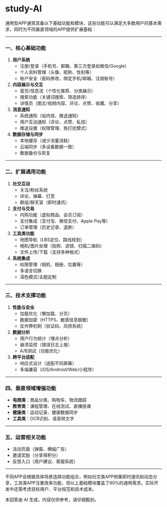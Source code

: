 # study-AI



通用型APP通常具备以下基础功能和模块，这些功能可以满足大多数用户的基本需求，同时为不同垂直领域的APP提供扩展基础：

------

### **一、核心基础功能**

1. **用户系统**
   - 注册/登录（手机号、邮箱、第三方登录如微信/Google）
   - 个人资料管理（头像、昵称、性别等）
   - 账户安全（密码修改、绑定手机/邮箱、注销账号）
2. **内容展示与交互**
   - 首页/信息流（个性化推荐、分类展示）
   - 搜索功能（关键词搜索、筛选排序）
   - 详情页（图文/视频内容、评论、点赞、收藏、分享）
3. **消息通知**
   - 系统通知（站内信、推送通知）
   - 用户互动通知（评论、点赞、私信）
   - 推送设置（权限管理、免打扰模式）
4. **数据存储与同步**
   - 本地缓存（减少流量消耗）
   - 云端同步（多设备数据一致）
   - 数据备份与恢复

------

### **二、扩展通用功能**

1. **社交互动**
   - 关注/粉丝系统
   - 评论、弹幕、打赏
   - 群组/聊天室（即时通讯）
2. **支付与交易**
   - 内购功能（虚拟商品、会员订阅）
   - 支付集成（支付宝、微信支付、Apple Pay等）
   - 订单管理（历史记录、退款）
3. **工具类功能**
   - 地图导航（LBS定位、路线规划）
   - 相机/图片处理（拍照、滤镜、扫描二维码）
   - 文件上传/下载（支持多种格式）
4. **系统集成**
   - 权限管理（相机、相册、位置等）
   - 多语言切换
   - 深色模式/主题定制

------

### **三、技术支撑功能**

1. **性能与安全**
   - 加载优化（懒加载、分页）
   - 数据加密（HTTPS、敏感信息脱敏）
   - 反作弊机制（验证码、风控系统）
2. **数据分析**
   - 用户行为统计（埋点分析）
   - 崩溃监控（错误日志上报）
   - A/B测试（功能优化）
3. **跨平台适配**
   - 响应式设计（适配不同屏幕）
   - 多端兼容（iOS/Android/Web/小程序）

------

### **四、垂直领域增强功能**

- **电商类**：商品分类、购物车、物流跟踪
- **教育类**：课程管理、在线测试、直播授课
- **健康类**：运动记录、健康数据同步
- **工具类**：OCR识别、语音转文字

------

### **五、运营相关功能**

- 活动页面（弹窗、横幅广告）
- 邀请奖励（分享得积分）
- 反馈入口（用户建议、客服系统）

------

不同APP会根据具体场景选择功能组合，例如社交类APP侧重即时通讯和动态分享，工具类APP注重效率功能，但以上基础模块覆盖了80%的通用需求。实际开发中还需考虑目标用户、平台规范和技术成本。



本回答由 AI 生成，内容仅供参考，请仔细甄别。

